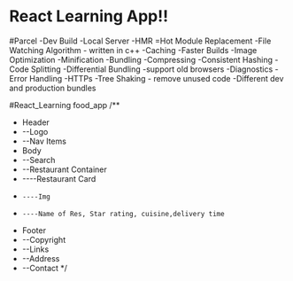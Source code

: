 # React Learning App!!

#Parcel
-Dev Build
-Local Server
-HMR =Hot Module Replacement
-File Watching Algorithm - written in c++
-Caching -Faster Builds
-Image Optimization
-Minification
-Bundling
-Compressing
-Consistent Hashing
-Code Splitting
-Differential Bundling -support old browsers
-Diagnostics
-Error Handling
-HTTPs
-Tree Shaking - remove unused code
-Different dev and production bundles


#React_Learning food_app
/**
 * Header
 * --Logo
 * --Nav Items
 * Body
 * --Search
 * --Restaurant Container
 * ----Restaurant Card
 *     ----Img
 *     ----Name of Res, Star rating, cuisine,delivery time
 * Footer
 * --Copyright
 * --Links
 * --Address
 * --Contact
 */